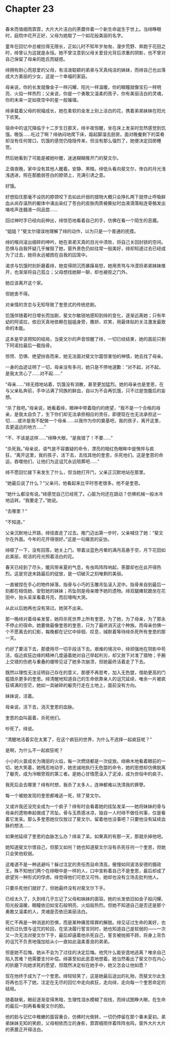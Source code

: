 # Chapter 23

<br>
春末而值细雨霏霏，大片大片洁白的荼蘼伴着一个新生命诞生于世上。当绯睁眼时，庭院中花开正好，父母为她取了一个如花般美丽的名字。

童年在回忆中总被拉得无限长，正如儿时不知年岁匆匆，漫步荒野、奔跑于花田之时，绯曾认为这就是永恒。她不曾注意到父母关爱目光背后浓重的阴影，也不曾对自己保留了母亲的姓氏而疑惑。

绯拥有耐心而慈爱的父母，有活泼聪颖的弟弟与天真纯洁的妹妹，而绯自己也出落成大方美丽的少女，这是一个幸福的家庭。

母亲说，你的长发就像金子一样闪耀、阳光一样温暖，你的眼瞳就像宝石一样明亮、火焰一样热烈；父亲说，你是一个勇敢又温柔的孩子，你有美丽洁白的灵魂，你的未来一定如夜空中的星一般璀璨。

绯承载着父母的祝福成长，她在柔软的金发上别上洁白的花，携着弟弟妹妹在阳光下欢笑。

宿命中的诅咒降临于十二岁生日那天，绯半夜惊醒，坐在床上发呆时忽然感觉到饥饿。晚饭……吃过了啊？绯纳闷地爬下床，踮起脚溜去厨房。面对晚餐剩下的菜肴却没有任何胃口，饥饿的感觉仍隐隐传来，但没有那么强烈了，她便决定回房睡觉。

然后她看到了可能是被她吵醒，迷迷糊糊推开门的斐文尔。

正值夜晚，家中没有其他人醒着。安静、黑暗。绯低头看向斐文尔，惨白的月光浅浅透进，照在那脆弱苍白的脖颈上，充满引诱之意。

好饿。

好想掐住那毫不设防的脖颈咬下去如此纤弱的猎物大概只会挣扎两下就停止呼吸鲜血从尚存温热的躯体中涌出染红了苍白的皮肤肉质被撕扯时血液滴落粘连骨骼发出咯吱声连髓液一同品尝……

回过神时手已经向前伸出，绯惊恐地看着自己的手，仿佛在看一个陌生的恶魔。

“姐姐？”斐文尔错误地理解了绯的动作，以为只是一个普通的抚摸。

绯的喉间滚出细碎的呻吟，她在弟弟天真的目光中溃败，将自己关回封锁的空间。恐惧与自我怀疑几乎摧毁了她，窗外景色仍如往常一般美好，绯却知道过去已经成为了过去，她将永远被困在自我的囚笼中。

渴求与饥饿时刻折磨着绯，她变得阴沉而暴躁易怒，她用责骂与冷漠将弟弟妹妹推开，也渐渐将自己孤立；父母想找她聊一聊，却也被拒之门外。

她应该离开这个家。

但她舍不得。

对亲情的贪恋与无知导致了奎恩式的传统悲剧。

饥饿伴随着时日增长而加剧，斐文尔敏锐地感知到绯的变化，逐渐远离她；只有年幼的阿诺拉，依旧天真地依赖在姐姐身旁，撒娇、欢笑，用最体贴的关注激发最致命的本能。

这本是早该预知的结局，当斐文尔的声音惊醒了绯，一切已经结束，她的面前只剩下阿诺拉最后一截指骨。

惊愕、恐惧、绝望纷沓而来，她无法面对斐文尔震惊害怕的神情，她去找了母亲。

一身的血迹证明了一切，母亲没有多问，她只是不停地道歉：“对不起，对不起，是我太贪心了……对不起……”

“母亲……”绯无措地站着，饥饿没有消散，甚至更加猛烈。她的母亲也是奎恩，在与父亲私奔前，手中沾满了同族的鲜血，自以为不会再饥饿，只不过是饱腹后的妄想。

“杀了我吧。”母亲说，她看着绯，眼神中带着隐约的绝望，“我不是一个合格的母亲，是我太自负了，生下你们却无法承担相应的责任，即便现在也无法承担这一切……或许是我不配做一个母亲……以我作为你的奠基吧，我的孩子，离开这里，去更遥远的地方……”

“不、不该是这样……”绯睁大眼，“是我错了！不要……”

“杀死我。”母亲说，语气是不容置疑的命令，漂亮的暗红色眼眸中是憔悴与疯狂，“离开这里，我的孩子，活下去，去找其他的奎恩，杀死他们。这是奎恩的命运，吞噬他们，让他们为这诅咒永远陪葬吧……”

绯不愿回忆接下来发生了什么，但当她打开门，父亲正沉默地站在那里。

“她最后说了什么？”父亲问，他看起来比平时苍老很多。他不是奎恩。

“她什么都没有说。”绯感觉自己已经死了。心脏为何还在跳动？仿佛机械一般冰冷地运转。“我要走了。”她说。

“去哪里？”

“不知道。”

父亲沉默地让开路，绯径直走了过去。推门迈出第一步时，父亲喊住了她：“斐文尔在外面。今年的花开得很好。”这是一句痛苦的妥协。

绯顿了一下，没有回答。她关上门。带着淡蓝色月晕的满月高悬于空，月下花田如此美丽，皎洁的月光照着洁白的花。

春天已经到了尽头，暖风带来夏的气息，有虫鸣阵阵响起，荼蘼却也在此开得热烈。这是穷途末路最后的绽放，是一切破灭之刻唯剩的美丽。

一直被捏在手心的物件掉落，指骨与小巧的玉雕吊坠滚入泥中。指骨来自到最后一刻都在相信她、安慰她的妹妹；吊坠则是母亲赠予她的遗物。绯双腿瘫软跪坐在花田中，抬头呆呆看着月亮，而后嚎啕大哭。

从此以后她再也没有哭过。她哭不出来。

那一晚绯对着母亲发誓，她将杀死世界上所有奎恩，为了她，为了母亲，为了那永不停止的宿命。她要做最像奎恩的奎恩，只为了最终消灭这个种族。而母亲仿佛一个不愿离去的幻影，每晚都在记忆中徘徊、叹息，缄默着等待绯杀死所有奎恩的那一天。

约好了要活下去，那便用尽一切手段活下去。艰难的境况中，绯顽强地在阴影中苟活，临近疯狂边缘的精神几度逼着她对自己举起利刃，却又放下对准了猎物；手腕上交错的伤疤与重叠的绷带见证了她多次崩溃，但她最终活着走了下去。

既然以理性无法证明自己存在的意义，那便不再思考，加入无色盟，借助更高的门槛猎杀更多的奎恩。绯清醒地知道自己的生命依靠亲人的诅咒延续，唯余一片被疯狂填满的空茫，她如一具破碎的躯壳行走在土地上，面前没有方向。

妹妹说，活着。

母亲说，活下去，消灭奎恩的血脉。

奎恩的血叫嚣着，杀死他们。

吵死了。绯说。

“清醒地活着实在太累了，在这个疯狂的世界，为什么不选择一起疯狂呢？”

是啊，为什么不一起疯狂呢？

小小的火苗成长为瑰丽的火焰，每一次燃烧都是一次绽放。绯麻木地看着眼前的一切，她大笑着，她残忍地动手，她忠诚地执行无色盟的命令，她的思想却仿佛脱离了躯壳，成为冷眼旁观的第三者。是她心甘情愿滚入了泥淖，成为世俗中的疯子。

我死后会去哪里？绯有时想，我杀了太多人，连神都难以洗清我的罪孽。

每一个被她发现的奎恩都难逃一死，除了斐文尔。

又或许我还没完全成为一个疯子？绯有时会看着她的挂坠发呆——她将妹妹的骨与母亲的遗物串起做成了吊坠。骨与玉质感冰凉，独自一人时绯不做任何事，仅是看着它发呆。那么多奎恩她仅仅放过了斐文尔。留着他也没事吧？只要他没有延续血脉的想法……

如果他延续了奎恩的血脉怎么办？绯呆了呆。如果真的有那一天，那就杀掉他吧。

她知道斐文尔恨自己，但那又如何？她也知道斐文尔没有杀死任何一个奎恩，但她只会笑他软弱。

这难道不是一种逃避吗？躲过注定的责任而自命清高，傲慢如同波洛安德的摄政王。殊不知他们两个在绯眼中是一样的人，口中宣称着自己不是奎恩，最后却成了欲望另一种形式的俘虏。绯觉得他们可悲又可怜，她却也没有立场去批判他人。

只要杀死他们就好了，但她最终没有对斐文尔下手。

已经太久了，久到绯几乎忘记了父母和妹妹的面容。她的长发依旧如金子般闪耀、阳光般温暖，眼瞳依旧如宝石般明亮、火焰般热烈。但她不知道自己是否还是那个勇敢又温柔的人，灵魂是否依旧美丽洁白。

死亡不再是一种消逝的恐惧，而是某种痛苦赎罪的解脱。绯见证过生命的美好，也经历过仇恨与诅咒的轮回，在坚决履行誓言同时，她也知道自己是软弱的——一次又一次无法对斐文尔下手，最后却逼着他杀死自己，誓言被抛掷不顾，将身上背负的诅咒不负责地强加给从小一直如此温柔善良的弟弟。

但是她不后悔，她从不会为了过往的决定后悔。他凭什么能安逸地逃离？唯余自己陷入苦难？他需要支付补偿。绯甚至如此恶意地想着。她当然看出了斐文尔在内心的折磨下向她求死的愿望，但既然决定权在她手中，她又怎会让他如愿？

现在他终于成为了一个奎恩。绯轻轻笑了，这是她最后送出的礼物，而斐文尔此生将再也忘不了她，注定在无尽的回忆中走向疯狂，走向绯，走向每一个奎恩命定的结局。

随着缺氧，眼前逐渐变得黑暗，生理性泪水模糊了视线，而绯试图睁大眼，在生命的最后一刻再看看斐文尔的脸。

他的脸与记忆中稚嫩的面容重合，仿佛时光倒转，一切仍停留在那个春末夏初。弟弟妹妹无知的笑颜，父母相依而立的身影，霏霏细雨伴着阵阵虫鸣，窗外大片大片的荼蘼正开得洁白。
